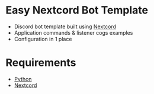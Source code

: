 # Easy Nextcord Bot Template 
+ Discord bot template built using [Nextcord](https://docs.nextcord.dev/en/stable/)
+ Application commands & listener cogs examples
+ Configuration in 1 place

# Requirements
+ [Python](https://www.python.org/)
+ [Nextcord](https://docs.nextcord.dev/en/stable/)



